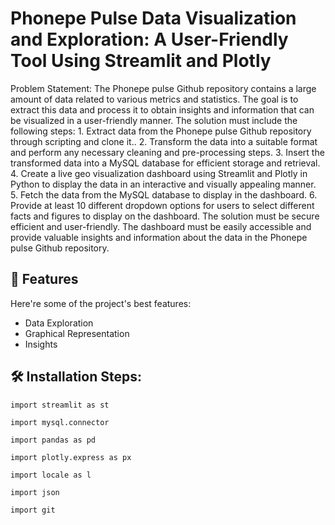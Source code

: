 <h1 align="left" id="title">Phonepe Pulse Data Visualization and Exploration: A User-Friendly Tool Using Streamlit and Plotly</h1>



<p id="description">Problem Statement: The Phonepe pulse Github repository contains a large amount of data related to various metrics and statistics. The goal is to extract this data and process it to obtain insights and information that can be visualized in a user-friendly manner. The solution must include the following steps:
  1. Extract data from the Phonepe pulse Github repository through scripting and clone it.. 
  2. Transform the data into a suitable format and perform any necessary cleaning and pre-processing steps. 
  3. Insert the transformed data into a MySQL database for efficient storage and retrieval. 
  4. Create a live geo visualization dashboard using Streamlit and Plotly in Python to display the data in an interactive and visually appealing manner. 
  5. Fetch the data from the MySQL database to display in the dashboard. 
  6. Provide at least 10 different dropdown options for users to select different facts and figures to display on the dashboard. The solution must be secure efficient and user-friendly. The dashboard must be easily accessible and provide valuable insights and information about the data in the Phonepe pulse Github repository.</p>

  
  
<h2>🧐 Features</h2>

Here're some of the project's best features:

*   Data Exploration
*   Graphical Representation
*   Insights

<h2>🛠️ Installation Steps:</h2>

```
import streamlit as st
```

```
import mysql.connector 
```

```
import pandas as pd
```

```
import plotly.express as px
```

```
import locale as l
```

```
import json
```

```
import git
```
